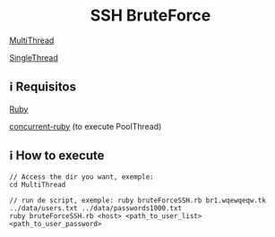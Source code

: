 <h1 align="center">SSH BruteForce</h1>

[MultiThread](MultiThread)

[SingleThread](SingleThread)

## :information_source: Requisitos
[Ruby](https://www.ruby-lang.org/pt/)

[concurrent-ruby](https://github.com/ruby-concurrency/concurrent-ruby) (to execute PoolThread)

## :information_source: How to execute
```
// Access the dir you want, exemple:
cd MultiThread

// run de script, exemple: ruby bruteForceSSH.rb br1.wqewqeqw.tk ../data/users.txt ../data/passwords1000.txt
ruby bruteForceSSH.rb <host> <path_to_user_list> <path_to_user_password>

```
